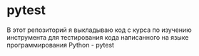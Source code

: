 # pytest
В этот репозиторий я выкладываю код с курса по изучению инструмента для тестирования кода написанного на языке программирования Python - pytest

